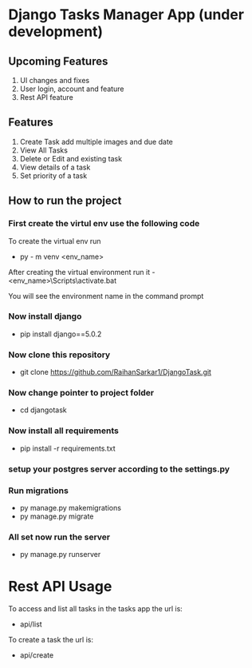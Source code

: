 # Django Tasks Manager App (under development)

## Upcoming Features
1. UI changes and fixes
2. User login, account and feature
3. Rest API feature

## Features

1. Create Task add multiple images and due date
2. View All Tasks
3. Delete or Edit and existing task
4. View details of a task
5. Set priority of a task

## How to run the project

### First create the virtul env use the following code
To create the virtual env run
- py - m venv <env_name>

After creating the virtual environment run it
-<env_name>\Scripts\activate.bat

You will see the environment name in the command prompt

### Now install django

- pip install django==5.0.2

### Now clone this repository
- git clone https://github.com/RaihanSarkar1/DjangoTask.git

### Now change pointer to project folder
- cd djangotask

### Now install all requirements
- pip install -r requirements.txt

### setup your postgres server according to the settings.py

### Run migrations
- py manage.py makemigrations
- py manage.py migrate

### All set now run the server
- py manage.py runserver


# Rest API Usage

To access and list all tasks in the tasks app the url is:
* api/list

To create a task the url is:
* api/create

